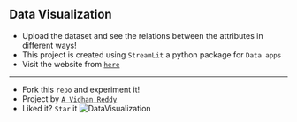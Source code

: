 ## Data Visualization
- Upload the dataset and see the relations between the attributes in different ways!
- This project is created using `StreamLit` a python package for `Data apps`
- Visit the website from [`here`](https://data-visualization-web.streamlit.app/)
----
- Fork this `repo` and experiment it!
- Project by [`A Vidhan Reddy`](https://linkedin.com/in/AVidhanR)
- Liked it? `Star` it
![DataVisualization](https://github.com/AVidhanR/DataVisualization/assets/116101537/4e0ced96-6619-4598-a945-95a3dffbd207)

